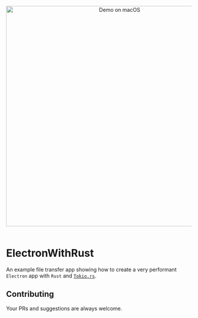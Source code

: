 <p align="center">
  <img src="https://raw.githubusercontent.com/rousan/electron-with-rust/master/demo.png" alt="Demo on macOS" width="600">
    <br>
    <br>
</p>

# ElectronWithRust

An example file transfer app showing how to create a very performant `Electron` app with `Rust` and [`Tokio.rs`](https://tokio.rs/).

## Contributing

Your PRs and suggestions are always welcome.
